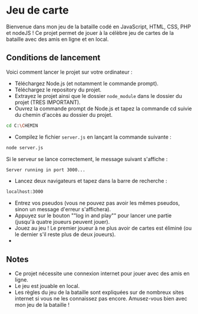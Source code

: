 # Jeu de carte
Bienvenue dans mon jeu de la bataille codé en JavaScript, HTML, CSS, PHP et nodeJS ! Ce projet permet de jouer à la célèbre jeu de cartes de la bataille avec des amis en ligne et en local.

## Conditions de lancement
Voici comment lancer le projet sur votre ordinateur :

- Téléchargez Node.js (et notamment le commande prompt).
- Téléchargez le repository du projet.
- Extrayez le projet ainsi que le dossier `node_module` dans le dossier du projet (TRES IMPORTANT).
- Ouvrez la commande prompt de Node.js et tapez la commande cd suivie du chemin d'accès au dossier du projet.
```bash
cd C:\CHEMIN
```
- Compilez le fichier `server.js` en lançant la commande suivante :
```bash
node server.js
```
Si le serveur se lance correctement, le message suivant s'affiche :
```bash
Server running in port 3000...
```
- Lancez deux navigateurs et tapez dans la barre de recherche :
```html
localhost:3000
```
- Entrez vos pseudos (vous ne pouvez pas avoir les mêmes pseudos, sinon un message d'erreur s'affichera).
- Appuyez sur le bouton ""log in and play"" pour lancer une partie (jusqu'à quatre joueurs peuvent jouer).
- Jouez au jeu ! Le premier joueur à ne plus avoir de cartes est éliminé (ou le dernier s'il reste plus de deux joueurs).
- 
## Notes
- Ce projet nécessite une connexion internet pour jouer avec des amis en ligne.
- Le jeu est jouable en local.
- Les règles du jeu de la bataille sont expliquées sur de nombreux sites internet si vous ne les connaissez pas encore.
Amusez-vous bien avec mon jeu de la bataille !
